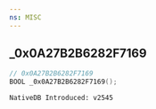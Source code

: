 ```yaml
---
ns: MISC 
---
```


## _0x0A27B2B6282F7169

```c
// 0x0A27B2B6282F7169 
BOOL _0x0A27B2B6282F7169();
```

```
NativeDB Introduced: v2545
```

